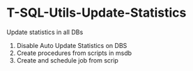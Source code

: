 # T-SQL-Utils-Update-Statistics
Update statistics in all DBs

1. Disable Auto Update Statistics on DBS
2. Create procedures from scripts in msdb
3. Create and schedule job from scrip
